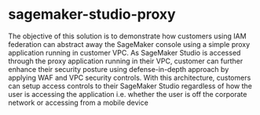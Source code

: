 # sagemaker-studio-proxy
The objective of this solution is to demonstrate how customers using IAM federation can abstract away the SageMaker console using a simple proxy application running in customer VPC. As SageMaker Studio is accessed through the proxy application running in their VPC, customer can further enhance their security posture using defense-in-depth approach by applying WAF and VPC security controls. With this architecture, customers can setup access controls to their SageMaker Studio regardless of how the user is accessing the application i.e. whether the user is off the corporate network or accessing from a mobile device

